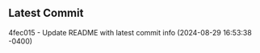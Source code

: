 
## Latest Commit
4fec015 - Update README with latest commit info (2024-08-29 16:53:38 -0400) <Yunxi-Zhou>
